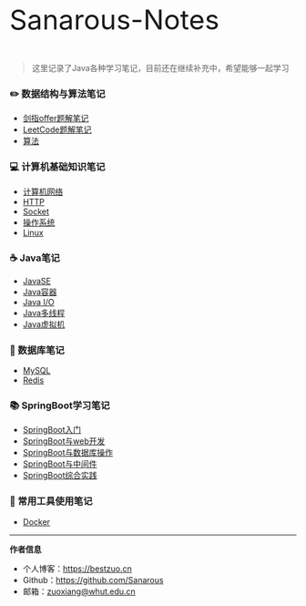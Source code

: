 <span style="text-align:center"><font size="20">Sanarous-Notes</font></span>

<br/>

> 这里记录了Java各种学习笔记，目前还在继续补充中，希望能够一起学习

### ✏️ 数据结构与算法笔记
- [剑指offer题解笔记](offer)
- [LeetCode题解笔记](leetcode)
- [算法](algorithms)

### 💻 计算机基础知识笔记
- [计算机网络](computernetwork)
- [HTTP](http)
- [Socket](socket)
- [操作系统](os)
- [Linux](linux)

### ☕️ Java笔记
- [JavaSE](javase)
- [Java容器](javacontainer)
- [Java I/O](javaio)
- [Java多线程](multithread)
- [Java虚拟机](jvm)

### 💾 数据库笔记
- [MySQL](mysql)
- [Redis](redis)

### 📚 SpringBoot学习笔记
- [SpringBoot入门](springboot-helloworld)
- [SpringBoot与web开发](springboot-web)
- [SpringBoot与数据库操作](springboot-data)
- [SpringBoot与中间件](springboot-mq)
- [SpringBoot综合实践](springboot-exercise)

### 🔧 常用工具使用笔记
- [Docker](docker)
-----

**作者信息**
* 个人博客：https://bestzuo.cn
* Github：https://github.com/Sanarous
* 邮箱：zuoxiang@whut.edu.cn